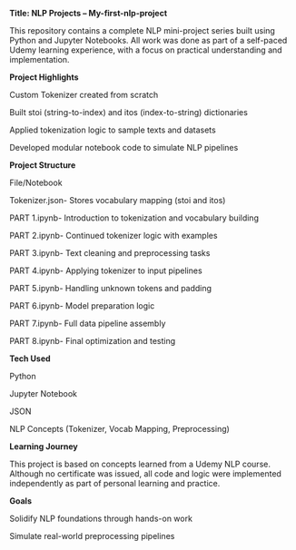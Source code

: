 **Title: NLP Projects – My-first-nlp-project**

This repository contains a complete NLP mini-project series built using Python and Jupyter Notebooks. All work was done as part of a self-paced Udemy learning experience, with a focus on practical understanding and implementation.

**Project Highlights**

Custom Tokenizer created from scratch

Built stoi (string-to-index) and itos (index-to-string) dictionaries

Applied tokenization logic to sample texts and datasets

Developed modular notebook code to simulate NLP pipelines

**Project Structure**

File/Notebook

Tokenizer.json-	  Stores vocabulary mapping (stoi and itos)

PART 1.ipynb-	    Introduction to tokenization and vocabulary building

PART 2.ipynb-	    Continued tokenizer logic with examples

PART 3.ipynb-	    Text cleaning and preprocessing tasks

PART 4.ipynb-	    Applying tokenizer to input pipelines

PART 5.ipynb-	    Handling unknown tokens and padding

PART 6.ipynb-	    Model preparation logic

PART 7.ipynb-	    Full data pipeline assembly

PART 8.ipynb-	    Final optimization and testing

**Tech Used**

Python

Jupyter Notebook

JSON

NLP Concepts (Tokenizer, Vocab Mapping, Preprocessing)

**Learning Journey**

This project is based on concepts learned from a Udemy NLP course. Although no certificate was issued, all code and logic were implemented independently as part of personal learning and practice.

**Goals**

Solidify NLP foundations through hands-on work

Simulate real-world preprocessing pipelines
